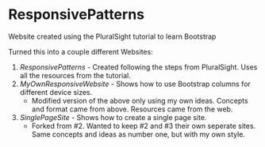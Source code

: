 # ResponsivePatterns

Website created using the PluralSight tutorial to learn Bootstrap

Turned this into a couple different Websites:
1. *ResponsivePatterns* - Created following the steps from PluralSight. Uses all the resources from the tutorial.
2. *MyOwnResponsiveWebsite* - Shows how to use Bootstrap columns for different device sizes.
    * Modified version of the above only using my own ideas. Concepts and format came from above. Resources came from the web.
3. *SinglePageSite* - Shows how to create a single page site.
    * Forked from #2. Wanted to keep #2 and #3 their own seperate sites. Same concepts and ideas as number one, but with my own style.
